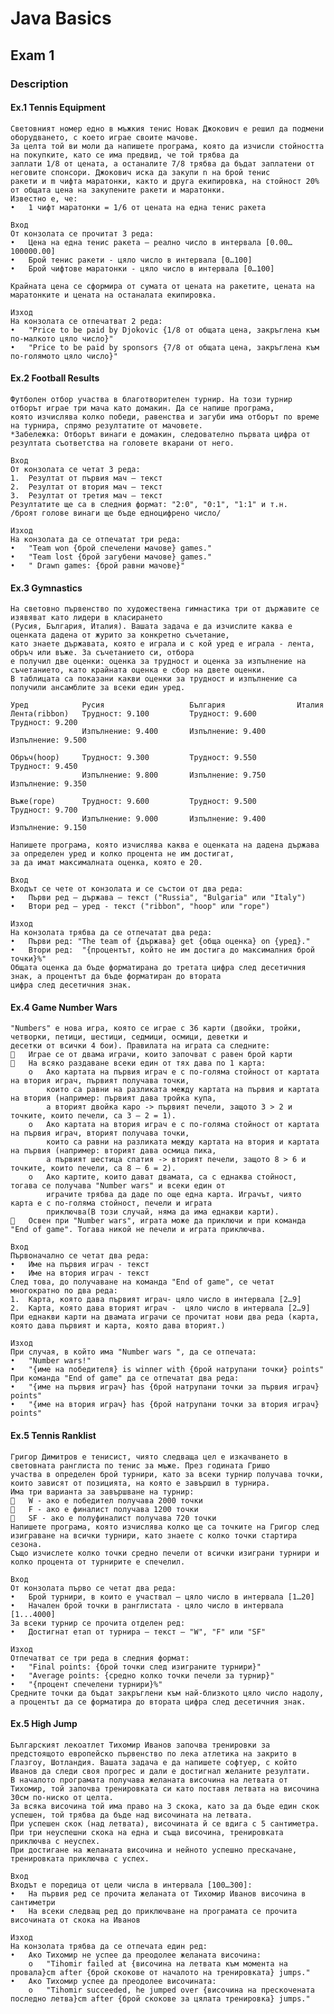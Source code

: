 # Java Basics

## Exam 1

### Description
#### Ex.1 Tennis Equipment
    Световният номер едно в мъжкия тенис Новак Джокович е решил да подмени оборудването, с което играе своите мачове. 
    За целта той ви моли да напишете програма, която да изчисли стойността на покупките, като се има предвид, че той трябва да
    заплати 1/8 от цената, а останалите 7/8 трябва да бъдат заплатени от неговите спонсори. Джокович иска да закупи n на брой тенис
    ракети и m чифта маратонки, както и друга екипировка, на стойност 20% от общата цена на закупените ракети и маратонки. 
    Известно е, че: 
    •	1 чифт маратонки = 1/6 от цената на една тенис ракета 

    Вход 
    От конзолата се прочитат 3 реда: 
    •	Цена на една тенис ракета – реално число в интервала [0.00…100000.00] 
    •	Брой тенис ракети - цяло число в интервала [0…100] 
    •	Брой чифтове маратонки - цяло число в интервала [0…100] 

    Крайната цена се сформира от сумата от цената на ракетите, цената на маратонките и цената на останалата екипировка.

    Изход 
    На конзолата се отпечатват 2 реда: 
    •	"Price to be paid by Djokovic {1/8 от общата цена, закръглена към по-малкото цяло число}" 
    •	"Price to be paid by sponsors {7/8 от общата цена, закръглена към по-голямото цяло число}"

#### Ex.2 Football Results
    Футболен отбор участва в благотворителен турнир. На този турнир отборът играе три мача като домакин. Да се напише програма,
    която изчислява колко победи, равенства и загуби има отборът по време на турнира, спрямо резултатите от мачовете. 
    *Забележка: Отборът винаги е домакин, следователно първата цифра от резултата съответства на головете вкарани от него. 

    Вход 
    От конзолата се четат 3 реда: 
    1.	Резултат от първия мач – текст 
    2.	Резултат от втория мач – текст 
    3.	Резултат от третия мач – текст 
    Резултатите ще са в следния формат: "2:0", "0:1", "1:1" и т.н. 
    /броят голове винаги ще бъде едноцифрено число/

    Изход 
    На конзолата да се отпечатат три реда: 
    •	"Team won {брой спечелени мачове} games." 
    •	"Team lost {брой загубени мачове} games." 
    •	" Drawn games: {брой равни мачове}"

#### Ex.3 Gymnastics
    На световно първенство по художествена гимнастика три от държавите се изявяват като лидери в класирането 
    (Русия, България, Италия). Вашата задача е да изчислите каква е оценката дадена от журито за конкретно съчетание, 
    като знаете държавата, която е играла и с кой уред е играла - лента, обръч или въже. За съчетанието си, отбора 
    е получил две оценки: оценка за трудност и оценка за изпълнение на съчетанието, като крайната оценка е сбор на двете оценки.
    В таблицата са показани какви оценки за трудност и изпълнение са получили ансамблите за всеки един уред. 

    Уред	        Русия	                България	            Италия 
    Лента(ribbon)	Трудност: 9.100         Трудност: 9.600         Трудност: 9.200
                    Изпълнение: 9.400	    Изпълнение: 9.400	    Изпълнение: 9.500 

    Обръч(hoop)	    Трудност: 9.300         Трудност: 9.550         Трудност: 9.450
                    Изпълнение: 9.800	    Изпълнение: 9.750	    Изпълнение: 9.350 

    Въже(rope)	    Трудност: 9.600         Трудност: 9.500         Трудност: 9.700
                    Изпълнение: 9.000	    Изпълнение: 9.400	    Изпълнение: 9.150 

    Напишете програма, която изчислява каква е оценката на дадена държава за определен уред и колко процента не им достигат, 
    за да имат максималната оценка, която е 20. 

    Вход 
    Входът се чете от конзолата и се състои от два реда: 
    •	Първи ред – държава – текст ("Russia", "Bulgaria" или "Italy") 
    •	Втори ред – уред - текст ("ribbon", "hoop" или "rope") 

    Изход 
    На конзолата трябва да се отпечатат два реда: 
    •	Първи ред: "The team of {държава} get {обща оценка} on {уред}." 
    •	Втори ред:  "{процентът, който не им достига до максималния брой точки}%" 
    Общата оценка да бъде форматирана до третата цифра след десетичния знак, а процентът да бъде форматиран до втората 
    цифра след десетичния знак.

#### Ex.4 Game Number Wars
    "Numbers" е нова игра, която се играе с 36 карти (двойки, тройки, четворки, петици, шестици, седмици, осмици, деветки и 
    десетки от всички 4 бои). Правилата на играта са следните: 
    	Играе се от двама играчи, които започват с равен брой карти 
    	На всяко раздаване всеки един от тях дава по 1 карта: 
        o	Ако картата на първия играч е с по-голяма стойност от картата на втория играч, първият получава точки, 
            които са равни на разликата между картата на първия и картата на втория (например: първият дава тройка купа, 
            а вторият двойка каро -> първият печели, защото 3 > 2 и точките, които печели, са 3 – 2 = 1). 
        o	Ако картата на втория играч е с по-голяма стойност от картата на първия играч, вторият получава точки, 
            които са равни на разликата между картата на втория и картата на първия (например: вторият дава осмица пика, 
            а първият шестица спатия -> вторият печели, защото 8 > 6 и точките, които печели, са 8 – 6 = 2). 
        o	Ако картите, които дават двамата, са с еднаква стойност, тогава се получава "Number wars" и всеки един от 
            играчите трябва да даде по още една карта. Играчът, чиято карта е с по-голяма стойност, печели и играта 
            приключва(В този случай, няма да има еднакви карти). 
    	Освен при "Number wars", играта може да приключи и при команда "End of game". Тогава никой не печели и играта приключва. 

    Вход 
    Първоначално се четат два реда: 
    •	Име на първия играч - текст 
    •	Име на втория играч - текст 
    След това, до получаване на команда "End of game", се четат многократно по два реда: 
    1.	Карта, която дава първият играч- цяло число в интервала [2…9]
    2.	Карта, която дава вторият играч -  цяло число в интервала [2…9] 
    При еднакви карти на двамата играчи се прочитат нови два реда (карта, която дава първият и карта, която дава вторият.)

    Изход 
    При случая, в който има "Number wars ", да се отпечата: 
    •	"Number wars!" 
    •	"{име на победителя} is winner with {брой натрупани точки} points" 
    При команда "End of game" да се отпечатат два реда: 
    •	"{име на първия играч} has {брой натрупани точки за първия играч} points" 
    •	"{име на втория играч} has {брой натрупани точки за втория играч} points"

#### Ex.5 Tennis Ranklist
    Григор Димитров е тенисист, чиято следваща цел е изкачването в световната ранглиста по тенис за мъже. През годината Гришо 
    участва в определен брой турнири, като за всеки турнир получава точки, които зависят от позицията, на която е завършил в турнира. 
    Има три варианта за завършване на турнир: 
    	W - ако е победител получава 2000 точки
    	F - ако е финалист получава 1200 точки 
    	SF - ако е полуфиналист получава 720 точки 
    Напишете програма, която изчислява колко ще са точките на Григор след изиграване на всички турнири, като знаете с колко точки стартира сезона.
    Също изчислете колко точки средно печели от всички изиграни турнири и колко процента от турнирите е спечелил.

    Вход 
    От конзолата първо се четат два реда: 
    •	Брой турнири, в които е участвал – цяло число в интервала [1…20] 
    •	Начален брой точки в ранглистата - цяло число в интервала [1...4000] 
    За всеки турнир се прочита отделен ред: 
    •	Достигнат етап от турнира – текст – "W", "F" или "SF" 

    Изход 
    Отпечатват се три реда в следния формат: 
    •	"Final points: {брой точки след изиграните турнири}" 
    •	"Average points: {средно колко точки печели за турнир}" 
    •	"{процент спечелени турнири}%" 
    Средните точки да бъдат закръглени към най-близкото цяло число надолу, а процентът да се форматира до втората цифра след десетичния знак.

#### Ex.5 High Jump
    Българският лекоатлет Тихомир Иванов започва тренировки за предстоящото европейско първенство по лека атлетика на закрито в 
    Глазгоу, Шотландия. Вашата задача е да напишете софтуер, с който Иванов да следи своя прогрес и дали е достигнал желаните резултати. 
    В началото програмата получава желаната височина на летвата от Тихомир, той започва тренировката си като поставя летвата на височина 30см по-ниско от целта.
    За всяка височина той има право на 3 скока, като за да бъде един скок успешен, той трябва да бъде над височината на летвата. 
    При успешен скок (над летвата), височината й се вдига с 5 сантиметра. При три неуспешни скока на една и съща височина, тренировката приключва с неуспех.
    При достигане на желаната височина и нейното успешно прескачане, тренировката приключва с успех. 

    Вход 
    Входът е поредица от цели числа в интервала [100…300]: 
    •	На първия ред се прочита желаната от Тихомир Иванов височина в сантиметри 
    •	На всеки следващ ред до приключване на програмата се прочита височината от скока на Иванов 

    Изход 
    На конзолата трябва да се отпечата един ред: 
    •	Ако Тихомир не успее да преодолее желаната височина: 
        o	"Tihomir failed at {височина на летвата към момента на провала}cm after {брой скокове от началото на тренировката} jumps." 
    •	Ако Тихомир успее да преодолее височината: 
        o	"Tihomir succeeded, he jumped over {височина на прескочената последно летва}cm after {брой скокове за цялата тренировка} jumps."
